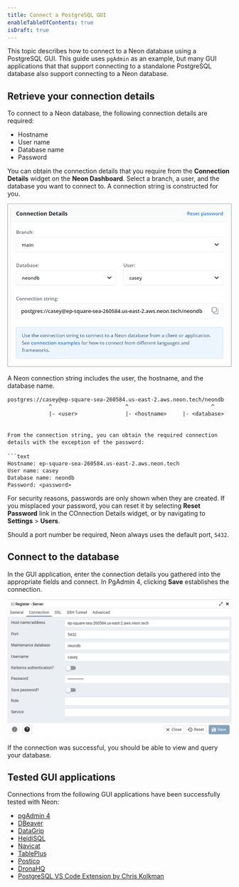 ```yaml
---
title: Connect a PostgreSQL GUI
enableTableOfContents: true
isDraft: true
---
```


This topic describes how to connect to a Neon database using a PostgreSQL GUI. This guide uses `pgAdmin` as an example, but many GUI applications that that support connecting to a standalone PostgreSQL database also support connecting to a Neon database.

## Retrieve your connection details

To connect to a Neon database, the following connection details are required:

- Hostname
- User name
- Database name
- Password

You can obtain the connection details that you require from the **Connection Details** widget on the **Neon Dashboard**. Select a branch, a user, and the database you want to connect to. A connection string is constructed for you.

![Connection details widget](./images/connection_details.png)

A Neon connection string includes the user, the hostname, and the database name.

```text
postgres://casey@ep-square-sea-260584.us-east-2.aws.neon.tech/neondb
             ^                       ^                          ^
             |- <user>               |- <hostname>     |- <database>


From the connection string, you can obtain the required connection details with the exception of the password:

```text
Hostname: ep-square-sea-260584.us-east-2.aws.neon.tech
User name: casey
Database name: neondb
Password: <password>
```

For security reasons, passwords are only shown when they are created. If you misplaced your password, you can reset it by selecting **Reset Password** link in the COnnection Details widget, or by navigating to **Settings** > **Users**.

Should a port number be required, Neon always uses the default port, `5432`.

## Connect to the database

In the GUI application, enter the connection details you gathered into the appropriate fields and connect. In PgAdmin 4, clicking **Save** establishes the connection.

![Register - Server](./images/pgadmin4.png)

If the connection was successful, you should be able to view and query your database.

## Tested GUI applications

Connections from the following GUI applications have been successfully tested with Neon:

- [pgAdmin 4](https://www.pgadmin.org/)
- [DBeaver](https://dbeaver.io/)
- [DataGrip](https://www.jetbrains.com/datagrip/)
- [HeidiSQL](https://www.heidisql.com/)
- [Navicat](https://www.navicat.com/en/products/navicat-for-postgresql)
- [TablePlus](https://tableplus.com/)
- [Postico](https://eggerapps.at/postico2/)
- [DronaHQ](https://www.dronahq.com/)
- [PostgreSQL VS Code Extension by Chris Kolkman](https://marketplace.visualstudio.com/items?itemName=ckolkman.vscode-postgres)